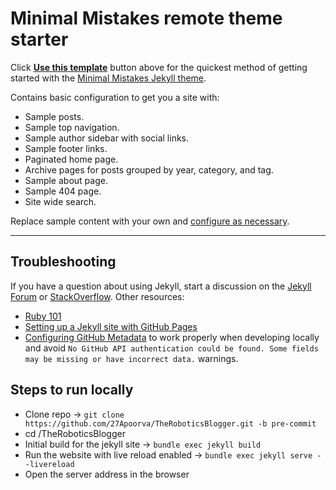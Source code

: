 # Minimal Mistakes remote theme starter

Click [**Use this template**](https://github.com/mmistakes/mm-github-pages-starter/generate) button above for the quickest method of getting started with the [Minimal Mistakes Jekyll theme](https://github.com/mmistakes/minimal-mistakes).

Contains basic configuration to get you a site with:

- Sample posts.
- Sample top navigation.
- Sample author sidebar with social links.
- Sample footer links.
- Paginated home page.
- Archive pages for posts grouped by year, category, and tag.
- Sample about page.
- Sample 404 page.
- Site wide search.

Replace sample content with your own and [configure as necessary](https://mmistakes.github.io/minimal-mistakes/docs/configuration/).

---

## Troubleshooting

If you have a question about using Jekyll, start a discussion on the [Jekyll Forum](https://talk.jekyllrb.com/) or [StackOverflow](https://stackoverflow.com/questions/tagged/jekyll). Other resources:

- [Ruby 101](https://jekyllrb.com/docs/ruby-101/)
- [Setting up a Jekyll site with GitHub Pages](https://jekyllrb.com/docs/github-pages/)
- [Configuring GitHub Metadata](https://github.com/jekyll/github-metadata/blob/master/docs/configuration.md#configuration) to work properly when developing locally and avoid `No GitHub API authentication could be found. Some fields may be missing or have incorrect data.` warnings.



## Steps to run locally
- Clone repo -> ```git clone https://github.com/27Apoorva/TheRoboticsBlogger.git -b pre-commit```
- cd /TheRoboticsBlogger
- Initial build for the jekyll site -> ```bundle exec jekyll build```
- Run the website with live reload enabled -> ```bundle exec jekyll serve --livereload```
- Open the server address in the browser
